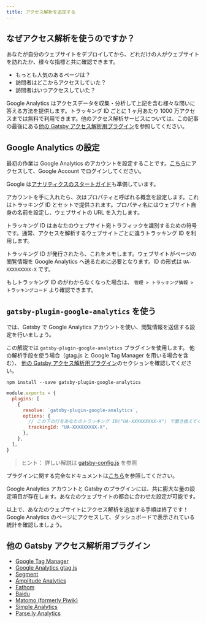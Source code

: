 ```yaml
---
title: アクセス解析を追加する
---
```


## なぜアクセス解析を使うのですか？

あなたが自分のウェブサイトをデプロイしてから、どれだけの人がウェブサイトを訪れたか、様々な指標と共に確認できます。

- もっとも人気のあるページは？
- 訪問者はどこからアクセスしていた？
- 訪問者はいつアクセスしていた？

Google Analytics はアクセスデータを収集・分析して上記を含む様々な問いに答える方法を提供します。トラッキング ID ごとに 1 ヶ月あたり 1000 万アクセスまでは無料で利用できます。他のアクセス解析サービスについては、この記事の最後にある[他の Gatsby アクセス解析用プラグイン](/docs/adding-analytics#他のGatsbyアクセス解析用プラグイン)を参照してください。

## Google Analytics の設定

最初の作業は Google Analytics のアカウントを設定することです。[こちら](https://analytics.google.com/)にアクセスして、Google Account でログインしてください。

Google は[アナリティクスのスタートガイド](https://support.google.com/analytics/answer/1008015?hl=ja)も準備しています。

アカウントを手に入れたら、次はプロパティと呼ばれる概念を設定します。これはトラッキング ID とセットで提供されます。プロパティ名にはウェブサイト自身の名前を設定し、ウェブサイトの URL を入力します。

トラッキング ID はあなたのウェブサイト宛トラフィックを識別するための符号です。通常、アクセスを解析するウェブサイトごとに違うトラッキング ID を利用します。

トラッキング ID が発行されたら、これをメモします。ウェブサイトがページの閲覧情報を Google Analytics へ送るために必要となります。ID の形式は `UA-XXXXXXXXX-X` です。

もしトラッキング ID のがわからなくなった場合は、 `管理 > トラッキング情報 > トラッキングコード` より確認できます。

## `gatsby-plugin-google-analytics` を使う

では、Gatsby で Google Analytics アカウントを使い、閲覧情報を送信する設定を行いましょう。

この解説では `gatsby-plugin-google-analytics` プラグインを使用します。 他の解析手段を使う場合（gtag.js と Google Tag Manager を用いる場合を含む）、 [他の Gatsby アクセス解析用プラグイン](#other-gatsby-analytics-plugins)のセクションを確認してください。

```shell
npm install --save gatsby-plugin-google-analytics
```

```js:title=gatsby-config.js
module.exports = {
  plugins: [
    {
      resolve: `gatsby-plugin-google-analytics`,
      options: {
        // この下の行をあなたのトラッキング ID("UA-XXXXXXXXX-X") で置き換えてください
        trackingId: "UA-XXXXXXXXX-X",
      },
    },
  ],
}
```

> ヒント： 詳しい解説は [gatsby-config.js](/docs/gatsby-config/) を参照

プラグインに関する完全なドキュメントは[こちら](/packages/gatsby-plugin-google-analytics/)を参照してください。

Google Analytics アカウントと Gatsby のプラグインには、共に膨大な量の設定項目が存在します。あなたのウェブサイトの都合に合わせた設定が可能です。

以上で、あなたのウェブサイトにアクセス解析を追加する手順は終了です！Google Analytics のページにアクセスして、ダッシュボードで表示されている統計を確認しましょう。

## 他の Gatsby アクセス解析用プラグイン

- [Google Tag Manager](/packages/gatsby-plugin-google-tagmanager/)
- [Google Analytics gtag.js](/packages/gatsby-plugin-gtag/)
- [Segment](/packages/gatsby-plugin-segment-js)
- [Amplitude Analytics](/packages/gatsby-plugin-amplitude-analytics)
- [Fathom](/packages/gatsby-plugin-fathom/)
- [Baidu](/packages/gatsby-plugin-baidu-analytics/)
- [Matomo (formerly Piwik)](/packages/gatsby-plugin-matomo/)
- [Simple Analytics](/packages/gatsby-plugin-simple-analytics)
- [Parse.ly Analytics](/packages/gatsby-plugin-parsely-analytics/)
